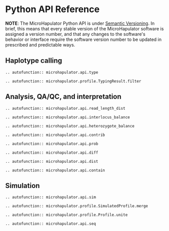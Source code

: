 # Python API Reference

**NOTE**: The MicroHapulator Python API is under [Semantic Versioning](https://semver.org/).
In brief, this means that every stable version of the MicroHapulator software is assigned a version number, and that any changes to the software's behavior or interface require the software version number to be updated in prescribed and predictable ways.


## Haplotype calling

```{eval-rst}
.. autofunction:: microhapulator.api.type
```

```{eval-rst}
.. autofunction:: microhapulator.profile.TypingResult.filter
```


## Analysis, QA/QC, and interpretation

```{eval-rst}
.. autofunction:: microhapulator.api.read_length_dist
```

```{eval-rst}
.. autofunction:: microhapulator.api.interlocus_balance
```

```{eval-rst}
.. autofunction:: microhapulator.api.heterozygote_balance
```

```{eval-rst}
.. autofunction:: microhapulator.api.contrib
```

```{eval-rst}
.. autofunction:: microhapulator.api.prob
```

```{eval-rst}
.. autofunction:: microhapulator.api.diff
```

```{eval-rst}
.. autofunction:: microhapulator.api.dist
```

```{eval-rst}
.. autofunction:: microhapulator.api.contain
```

## Simulation

```{eval-rst}
.. autofunction:: microhapulator.api.sim
```

```{eval-rst}
.. autofunction:: microhapulator.profile.SimulatedProfile.merge
```

```{eval-rst}
.. autofunction:: microhapulator.profile.Profile.unite
```

```{eval-rst}
.. autofunction:: microhapulator.api.seq
```

